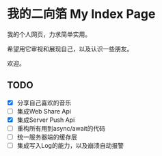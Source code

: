 # 我的二向箔 My Index Page

我的个人网页，力求简单实用。

希望用它审视和展现自己，以及认识一些朋友。

欢迎。

## TODO

- [x] 分享自己喜欢的音乐
- [ ] 集成Web Share Api
- [x] 集成Server Push Api
- [ ] 重构所有用到async/await的代码
- [ ] 统一服务器端的缓存层
- [ ] 集成写入Log的能力，以及崩溃自动报警
